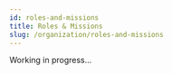 ```yaml
---
id: roles-and-missions
title: Roles & Missions
slug: /organization/roles-and-missions
---
```


Working in progress...
